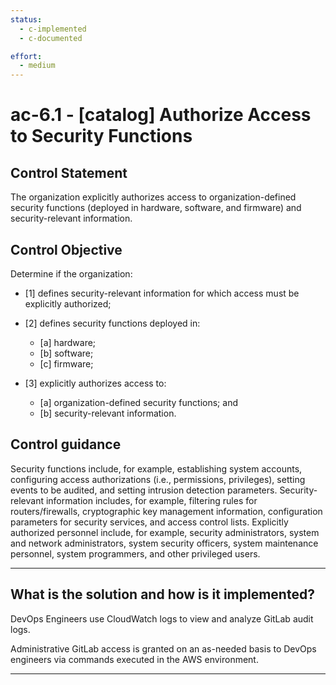 ```yaml
---
status:
  - c-implemented
  - c-documented

effort:
  - medium
---
```


# ac-6.1 - \[catalog\] Authorize Access to Security Functions

## Control Statement

The organization explicitly authorizes access to organization-defined security functions (deployed in hardware, software, and firmware) and security-relevant information.

## Control Objective

Determine if the organization:

- \[1\] defines security-relevant information for which access must be explicitly authorized;

- \[2\] defines security functions deployed in:

  - \[a\] hardware;
  - \[b\] software;
  - \[c\] firmware;

- \[3\] explicitly authorizes access to:

  - \[a\] organization-defined security functions; and
  - \[b\] security-relevant information.

## Control guidance

Security functions include, for example, establishing system accounts,
configuring access authorizations (i.e., permissions, privileges), setting
events to be audited, and setting intrusion detection
parameters. Security-relevant information includes, for example, filtering rules
for routers/firewalls, cryptographic key management information, configuration
parameters for security services, and access control lists. Explicitly
authorized personnel include, for example, security administrators, system and
network administrators, system security officers, system maintenance personnel,
system programmers, and other privileged users.

______________________________________________________________________

## What is the solution and how is it implemented?

DevOps Engineers use CloudWatch logs to view and analyze GitLab audit logs.

Administrative GitLab access is granted on an as-needed basis to DevOps
engineers via commands executed in the AWS environment.

______________________________________________________________________
